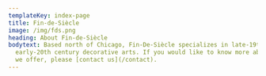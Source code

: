 ```yaml
---
templateKey: index-page
title: Fin-de-Siècle
image: /img/fds.png
heading: About Fin-de-Siècle
bodytext: Based north of Chicago, Fin-De-Siècle specializes in late-19th and
  early-20th century decorative arts. If you would like to know more about what
  we offer, please [contact us](/contact).
---
```

